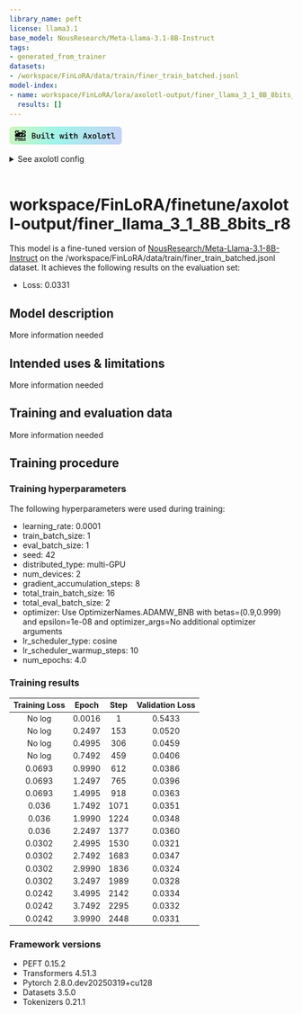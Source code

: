 ```yaml
---
library_name: peft
license: llama3.1
base_model: NousResearch/Meta-Llama-3.1-8B-Instruct
tags:
- generated_from_trainer
datasets:
- /workspace/FinLoRA/data/train/finer_train_batched.jsonl
model-index:
- name: workspace/FinLoRA/lora/axolotl-output/finer_llama_3_1_8B_8bits_r8
  results: []
---
```


<!-- This model card has been generated automatically according to the information the Trainer had access to. You
should probably proofread and complete it, then remove this comment. -->

[<img src="https://raw.githubusercontent.com/axolotl-ai-cloud/axolotl/main/image/axolotl-badge-web.png" alt="Built with Axolotl" width="200" height="32"/>](https://github.com/axolotl-ai-cloud/axolotl)
<details><summary>See axolotl config</summary>

axolotl version: `0.9.0`
```yaml
base_model: NousResearch/Meta-Llama-3.1-8B-Instruct
model_type: LlamaForCausalLM
tokenizer_type: AutoTokenizer
gradient_accumulation_steps: 8
micro_batch_size: 1
num_epochs: 4
optimizer: adamw_bnb_8bit
lr_scheduler: cosine
learning_rate: 0.0001
load_in_8bit: true
load_in_4bit: false
adapter: lora
lora_model_dir: null
lora_r: 8
lora_alpha: 16
lora_dropout: 0.05
lora_target_modules:
- q_proj
- v_proj
- k_proj
datasets:
- path: /workspace/FinLoRA/data/train/finer_train_batched.jsonl
  type:
    system_prompt: ''
    field_system: system
    field_instruction: context
    field_output: target
    format: '[INST] {instruction} [/INST]'
    no_input_format: '[INST] {instruction} [/INST]'
dataset_prepared_path: null
val_set_size: 0.02
output_dir: /workspace/FinLoRA/lora/axolotl-output/finer_llama_3_1_8B_8bits_r8
sequence_len: 4096
sample_packing: false
pad_to_sequence_len: false
wandb_project: finlora_models
wandb_entity: null
wandb_watch: gradients
wandb_name: finer_llama_3_1_8B_8bits_r8
wandb_log_model: 'false'
bf16: auto
tf32: false
gradient_checkpointing: true
resume_from_checkpoint: null
logging_steps: 500
flash_attention: false
deepspeed: deepspeed_configs/zero1.json
warmup_steps: 10
evals_per_epoch: 4
saves_per_epoch: 1
weight_decay: 0.0
special_tokens:
  pad_token: <|end_of_text|>
chat_template: llama3

```

</details><br>

# workspace/FinLoRA/finetune/axolotl-output/finer_llama_3_1_8B_8bits_r8

This model is a fine-tuned version of [NousResearch/Meta-Llama-3.1-8B-Instruct](https://huggingface.co/NousResearch/Meta-Llama-3.1-8B-Instruct) on the /workspace/FinLoRA/data/train/finer_train_batched.jsonl dataset.
It achieves the following results on the evaluation set:
- Loss: 0.0331

## Model description

More information needed

## Intended uses & limitations

More information needed

## Training and evaluation data

More information needed

## Training procedure

### Training hyperparameters

The following hyperparameters were used during training:
- learning_rate: 0.0001
- train_batch_size: 1
- eval_batch_size: 1
- seed: 42
- distributed_type: multi-GPU
- num_devices: 2
- gradient_accumulation_steps: 8
- total_train_batch_size: 16
- total_eval_batch_size: 2
- optimizer: Use OptimizerNames.ADAMW_BNB with betas=(0.9,0.999) and epsilon=1e-08 and optimizer_args=No additional optimizer arguments
- lr_scheduler_type: cosine
- lr_scheduler_warmup_steps: 10
- num_epochs: 4.0

### Training results

| Training Loss | Epoch  | Step | Validation Loss |
|:-------------:|:------:|:----:|:---------------:|
| No log        | 0.0016 | 1    | 0.5433          |
| No log        | 0.2497 | 153  | 0.0520          |
| No log        | 0.4995 | 306  | 0.0459          |
| No log        | 0.7492 | 459  | 0.0406          |
| 0.0693        | 0.9990 | 612  | 0.0386          |
| 0.0693        | 1.2497 | 765  | 0.0396          |
| 0.0693        | 1.4995 | 918  | 0.0363          |
| 0.036         | 1.7492 | 1071 | 0.0351          |
| 0.036         | 1.9990 | 1224 | 0.0348          |
| 0.036         | 2.2497 | 1377 | 0.0360          |
| 0.0302        | 2.4995 | 1530 | 0.0321          |
| 0.0302        | 2.7492 | 1683 | 0.0347          |
| 0.0302        | 2.9990 | 1836 | 0.0324          |
| 0.0302        | 3.2497 | 1989 | 0.0328          |
| 0.0242        | 3.4995 | 2142 | 0.0334          |
| 0.0242        | 3.7492 | 2295 | 0.0332          |
| 0.0242        | 3.9990 | 2448 | 0.0331          |


### Framework versions

- PEFT 0.15.2
- Transformers 4.51.3
- Pytorch 2.8.0.dev20250319+cu128
- Datasets 3.5.0
- Tokenizers 0.21.1
